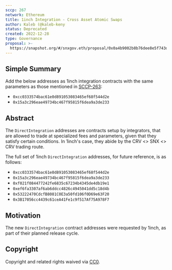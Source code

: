 ```yaml
---
sccp: 267
network: Ethereum
title: 1inch Integration - Cross Asset Atomic Swaps
author: Kaleb (@kaleb-keny
status: Deprecated
created: 2022-12-28
type: Governance
proposal: >-
  https://snapshot.org/#/snxgov.eth/proposal/0x0a4b9002b8b76dee8e5f743d000d3e0489a8e1846f48dc304f2283521ac76254
---
```



## Simple Summary

Add the below addresses as 1inch integration contracts with the same parameters as those mentioned in [SCCP-263](https://sips.synthetix.io/sccp/sccp-263/):
- `0xcc0333574bac61e0d891053083465ef68f544d2e`
- `0x15a3c296eae49734bc467f95815f6dea9a3de233` 


## Abstract

The `DirectIntegration` addresses are contracts setup by integrators, that are allowed to trade at specialized fees and parameters, given that they satisfy certain conditions. In 1inch's case, they abide by the CRV <> SNX <> CRV trading route.

The full set of 1inch `DirectIntegration` addresses, for future reference, is as follows:
- `0xcc0333574bac61e0d891053083465ef68f544d2e`
- `0x15a3c296eae49734bc467f95815f6dea9a3de233` 
- `0xf021f084477242fe6835c67234b4345de4db19e1`
- `0xef6fa3307af6ab6ddcc4826c4945041dd5c18d4b`
- `0x53222470CdcfB8081C0E3a50fd106f0D69e63F20`
- `0x3B17056cc4439c61ceA41Fe1c9f517Af75A978F7`


## Motivation

The new `DirectIntegration` contract addresses were requested by 1inch, as part of their planned release cycle.


## Copyright


Copyright and related rights waived via [CC0](https://creativecommons.org/publicdomain/zero/1.0/).

